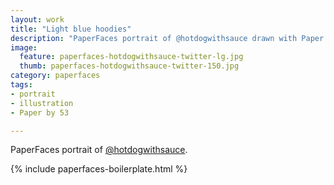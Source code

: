 ```yaml
---
layout: work
title: "Light blue hoodies"
description: "PaperFaces portrait of @hotdogwithsauce drawn with Paper by 53 on an iPad."
image: 
  feature: paperfaces-hotdogwithsauce-twitter-lg.jpg
  thumb: paperfaces-hotdogwithsauce-twitter-150.jpg
category: paperfaces
tags: 
- portrait
- illustration
- Paper by 53

---
```


PaperFaces portrait of [@hotdogwithsauce](http://twitter.com/hotdogwithsauce).

{% include paperfaces-boilerplate.html %}
